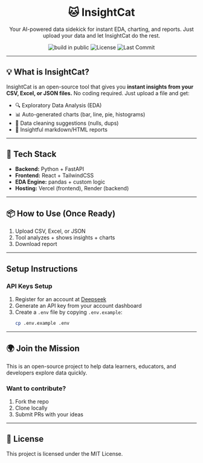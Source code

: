 <h1 align="center">🐱 InsightCat</h1>
<p align="center">Your AI-powered data sidekick for instant EDA, charting, and reports. Just upload your data and let InsightCat do the rest.</p>

<p align="center">
  <img src="https://img.shields.io/badge/building%20in-public-brightgreen" alt="build in public">
  <img src="https://img.shields.io/github/license/ak-abhilash/InsightCat" alt="License">
  <img src="https://img.shields.io/github/last-commit/ak-abhilash/InsightCat" alt="Last Commit">
</p>

---

## 💡 What is InsightCat?

InsightCat is an open-source tool that gives you **instant insights from your CSV, Excel, or JSON files.** No coding required. Just upload a file and get:
- 🔍 Exploratory Data Analysis (EDA)
- 📊 Auto-generated charts (bar, line, pie, histograms)
- 🧹 Data cleaning suggestions (nulls, dups)
- 📝 Insightful markdown/HTML reports

---

## 🔧 Tech Stack

- **Backend:** Python + FastAPI
- **Frontend:** React + TailwindCSS
- **EDA Engine:** pandas + custom logic
- **Hosting:** Vercel (frontend), Render (backend)

---

## 📦 How to Use (Once Ready)

1. Upload CSV, Excel, or JSON
2. Tool analyzes + shows insights + charts
3. Download report

---
## Setup Instructions

### API Keys Setup
1. Register for an account at [Deepseek](https://platform.deepseek.com/)
2. Generate an API key from your account dashboard
3. Create a `.env` file by copying `.env.example`:
   ```bash
   cp .env.example .env

---
## 🌍 Join the Mission

This is an open-source project to help data learners, educators, and developers explore data quickly.

### Want to contribute?
1. Fork the repo
2. Clone locally
3. Submit PRs with your ideas

---

## 📜 License

This project is licensed under the MIT License.